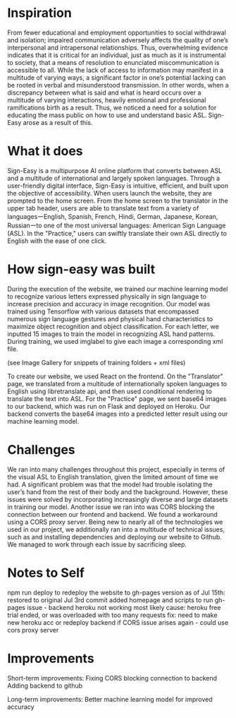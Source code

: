 # Inspiration
From fewer educational and employment opportunities to social withdrawal and isolation; impaired communication adversely affects the quality of one’s interpersonal and intrapersonal relationships. Thus, overwhelming evidence indicates that it is critical for an individual, just as much as it is instrumental to society, that a means of resolution to enunciated miscommunication is accessible to all. While the lack of access to information may manifest in a multitude of varying ways, a significant factor in one’s potential lacking can be rooted in verbal and misunderstood transmission. In other words, when a discrepancy between what is said and what is heard occurs over a multitude of varying interactions, heavily emotional and professional ramifications birth as a result. Thus, we noticed a need for a solution for educating the mass public on how to use and understand basic ASL. Sign-Easy arose as a result of this.

# What it does
Sign-Easy is a multipurpose AI online platform that converts between ASL and a multitude of international and largely spoken languages. Through a user-friendly digital interface, Sign-Easy is intuitive, efficient, and built upon the objective of accessibility. When users launch the website, they are prompted to the home screen. From the home screen to the translator in the upper tab header, users are able to translate text from a variety of languagesーEnglish, Spanish, French, Hindi, German, Japanese, Korean, Russianーto one of the most universal languages: American Sign Language (ASL). In the "Practice," users can swiftly translate their own ASL directly to English with the ease of one click.

# How sign-easy was built
During the execution of the website, we trained our machine learning model to recognize various letters expressed physically in sign language to increase precision and accuracy in image recognition. Our model was trained using Tensorflow with various datasets that encompassed numerous sign language gestures and physical hand characteristics to maximize object recognition and object classification. For each letter, we inputted 15 images to train the model in recognizing ASL hand patterns. During training, we used imglabel to give each image a corresponding xml file.

(see Image Gallery for snippets of training folders + xml files)

To create our website, we used React on the frontend. On the "Translator" page, we translated from a multitude of internationally spoken languages to English using libretranslate api, and then used conditional rendering to translate the text into ASL. For the "Practice" page, we sent base64 images to our backend, which was run on Flask and deployed on Heroku. Our backend converts the base64 images into a predicted letter result using our machine learning model.

# Challenges
We ran into many challenges throughout this project, especially in terms of the visual ASL to English translation, given the limited amount of time we had. A significant problem was that the model had trouble isolating the user’s hand from the rest of their body and the background. However, these issues were solved by incorporating increasingly diverse and large datasets in training our model. Another issue we ran into was CORS blocking the connection between our frontend and backend. We found a workaround using a CORS proxy server. Being new to nearly all of the technologies we used in our project, we additionally ran into a multitude of technical issues, such as and installing dependencies and deploying our website to Github. We managed to work through each issue by sacrificing sleep.

# Notes to Self
npm run deploy to redeploy the website to gh-pages
version as of Jul 15th:
  restored to original Jul 3rd commit
  added homepage and scripts to run gh-pages
issue - backend heroku not working
  most likely cause: heroku free trial ended, or was overloaded with too many requests
  fix: need to make new heroku acc or redeploy backend
if CORS issue arises again - could use cors proxy server

# Improvements
Short-term improvements:
Fixing CORS blocking connection to backend
Adding backend to github

Long-term improvements:
Better machine learning model for improved accuracy
